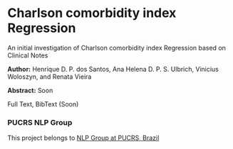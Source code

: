 # Charlson comorbidity index Regression
An initial investigation of Charlson comorbidity index Regression based on Clinical Notes

**Author:** Henrique D. P. dos Santos, Ana Helena D. P. S. Ulbrich, Vinicius Woloszyn, and Renata Vieira

**Abstract:** Soon

Full Text, BibText (Soon)

### PUCRS NLP Group
This project belongs to [NLP Group at PUCRS, Brazil](http://www.inf.pucrs.br/linatural/)
